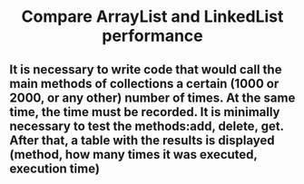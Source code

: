 <h1 align="center"> Compare ArrayList and LinkedList performance </h1>

## It is necessary to write code that would call the main methods of collections a certain (1000 or 2000, or any other) number of times. At the same time, the time must be recorded. It is minimally necessary to test the methods:add, delete, get. After that, a table with the results is displayed (method, how many times it was executed, execution time)
